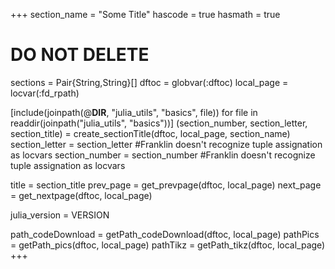 
+++
section_name = "Some Title"
hascode      = true
hasmath      = true

# DO NOT DELETE
sections   = Pair{String,String}[]
dftoc      = globvar(:dftoc)
local_page = locvar(:fd_rpath)

[include(joinpath(@__DIR__, "julia_utils", "basics", file)) for file in readdir(joinpath("julia_utils", "basics"))]
(section_number, section_letter, section_title)  = create_sectionTitle(dftoc, local_page, section_name)
section_letter = section_letter         #Franklin doesn't recognize tuple assignation as locvars
section_number = section_number         #Franklin doesn't recognize tuple assignation as locvars

title     = section_title
prev_page = get_prevpage(dftoc, local_page)
next_page = get_nextpage(dftoc, local_page)

julia_version     = VERSION

path_codeDownload = getPath_codeDownload(dftoc, local_page)
pathPics          = getPath_pics(dftoc, local_page)
pathTikz          = getPath_tikz(dftoc, local_page)
+++
